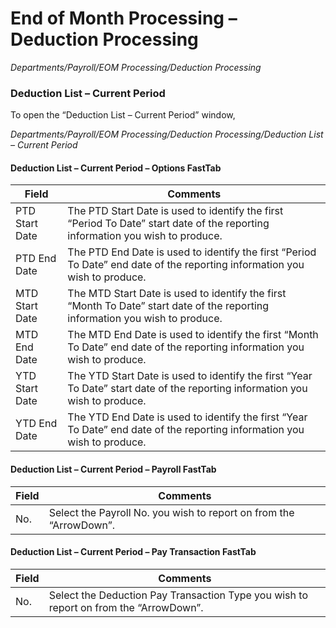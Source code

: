 # End of Month Processing – Deduction Processing

*Departments/Payroll/EOM Processing/Deduction Processing*

### Deduction List – Current Period

To open the “Deduction List – Current Period” window,

*Departments/Payroll/EOM Processing/Deduction Processing/Deduction List – Current Period*
 
#### Deduction List – Current Period – Options FastTab

|Field|	Comments|
|---|---|
|PTD Start Date|	The PTD Start Date is used to identify the first “Period To Date” start date of the reporting information you wish to produce.
|PTD End Date|	The PTD End Date is used to identify the first “Period To Date” end date of the reporting information you wish to produce.
|MTD Start Date|	The MTD Start Date is used to identify the first “Month To Date” start date of the reporting information you wish to produce.
|MTD End Date|	The MTD End Date is used to identify the first “Month To Date” end date of the reporting information you wish to produce.
|YTD Start Date|	The YTD Start Date is used to identify the first “Year To Date” start date of the reporting information you wish to produce.
|YTD End Date|	The YTD End Date is used to identify the first “Year To Date” end date of the reporting information you wish to produce.

#### Deduction List – Current Period – Payroll FastTab

|Field|	Comments|
|---|---|
|No.	|Select the Payroll No. you wish to report on from the “ArrowDown”.

#### Deduction List – Current Period – Pay Transaction FastTab

|Field|	Comments|
|---|---|
|No.|	Select the Deduction Pay Transaction Type you wish to report on from the “ArrowDown”.

